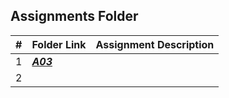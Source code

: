 ##  Assignments Folder

|   #   | Folder Link | Assignment Description |
| :---: | ----------- | ---------------------- |
|   1   |      ***<a href="https://github.com/tdsnyder3/2143-OOP-Snyder/tree/main/Assignments/A03"> A03 </a>***       |                        |
|   2   |             |                        |
